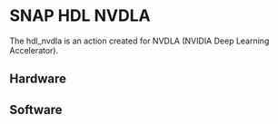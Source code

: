 # SNAP HDL NVDLA

The hdl_nvdla is an action created for NVDLA (NVIDIA Deep Learning Accelerator). 

## Hardware

## Software

